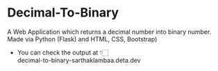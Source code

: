 # Decimal-To-Binary
A Web Application which returns a decimal number into binary number.
Made via Python (Flask) and HTML, CSS, Bootstrap)

- You can check the output at 👇🏻 <br>
decimal-to-binary-sarthaklambaa.deta.dev
